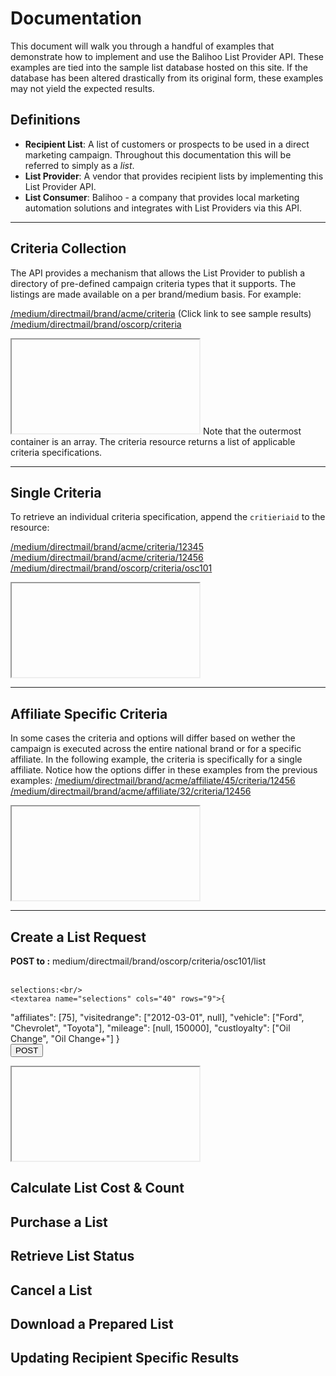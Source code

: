 Documentation
=============
This document will walk you through a handful of examples that demonstrate how to implement and use the Balihoo List Provider API. These examples are tied into the sample list database hosted on this site. If the database has been altered drastically from its original form, these examples may not yield the expected results.

Definitions
-----------
 - **Recipient List**: A list of customers or prospects to be used in a direct marketing campaign. Throughout this documentation this will be referred to simply as a _list_.
 - **List Provider**: A vendor that provides recipient lists by implementing this List Provider API.
 - **List Consumer**: Balihoo - a company that provides local marketing automation solutions and integrates with List Providers via this API.

* * *

Criteria Collection
-------------------
The API provides a mechanism that allows the List Provider to publish a directory of pre-defined campaign criteria types that it supports. The listings are made available on a per brand/medium basis. For example:

<a href="medium/directmail/brand/acme/criteria" target="if1">/medium/directmail/brand/acme/criteria</a>
(Click link to see sample results)
<a href="medium/directmail/brand/oscorp/criteria" target="if1">/medium/directmail/brand/oscorp/criteria</a>
<iframe name="if1" src="about:blank"></iframe>
Note that the outermost container is an array. The criteria resource returns a list of applicable criteria specifications.

* * *

Single Criteria
---------------
To retrieve an individual criteria specification, append the `critieriaid` to the resource:

<a href="medium/directmail/brand/acme/criteria/12345" target="if2">/medium/directmail/brand/acme/criteria/12345</a>
<a href="medium/directmail/brand/acme/criteria/12456" target="if2">/medium/directmail/brand/acme/criteria/12456</a>
<a href="medium/directmail/brand/oscorp/criteria/osc101" target="if2">/medium/directmail/brand/oscorp/criteria/osc101</a>
<iframe name="if2" src="about:blank"></iframe>

* * *

Affiliate Specific Criteria
---------------------------
In some cases the criteria and options will differ based on wether the campaign is executed across the entire national brand or for a specific affiliate. In the following example, the criteria is specifically for a single affiliate. Notice how the options differ in these examples from the previous examples:
<a href="medium/directmail/brand/acme/affiliate/45/criteria/12456" target="if3">/medium/directmail/brand/acme/affiliate/45/criteria/12456</a>
<a href="medium/directmail/brand/acme/affiliate/32/criteria/12456" target="if3">/medium/directmail/brand/acme/affiliate/32/criteria/12456</a>
<iframe name="if3" src="about:blank"></iframe>

* * *

Create a List Request
-----------------------

<form action="/medium/directmail/brand/oscorp/criteria/osc101/list" method="post" target="iframe1">
	<strong>POST to :</strong> medium/directmail/brand/oscorp/criteria/osc101/list<br/>
	<br/>

	selections:<br/>
	<textarea name="selections" cols="40" rows="9">{
 "affiliates": [75],
 "visitedrange": ["2012-03-01", null],
 "vehicle": ["Ford", "Chevrolet", "Toyota"],
 "mileage": [null, 150000],
 "custloyalty": ["Oil Change", "Oil Change+"]
}</textarea><br/>
	<input type="submit" value="POST"/>
</form>
<iframe name="iframe1" src="about:blank"></iframe>

Calculate List Cost & Count
-----------------------------

Purchase a List
-----------------

Retrieve List Status
--------------------

Cancel a List
-------------

Download a Prepared List
------------------------

Updating Recipient Specific Results
-----------------------------------

